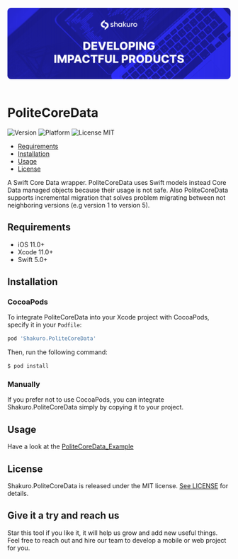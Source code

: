 ![Shakuro PoliteCoreData](title_image.png)
<br><br>
# PoliteCoreData
![Version](https://img.shields.io/badge/version-1.1.0-blue.svg)
![Platform](https://img.shields.io/badge/platform-iOS-lightgrey.svg)
![License MIT](https://img.shields.io/badge/license-MIT-green.svg)

- [Requirements](#requirements)
- [Installation](#installation)
- [Usage](#usage)
- [License](#license)

A Swift Core Data wrapper. PoliteCoreData uses Swift models instead Core Data managed objects because their usage is not safe. Also PoliteCoreData supports incremental migration that solves problem migrating between not neighboring versions (e.g version 1 to version 5).

## Requirements

- iOS 11.0+
- Xcode 11.0+
- Swift 5.0+

## Installation

### CocoaPods

To integrate PoliteCoreData into your Xcode project with CocoaPods, specify it in your `Podfile`:

```ruby
pod 'Shakuro.PoliteCoreData'
```

Then, run the following command:

```bash
$ pod install
```

### Manually

If you prefer not to use CocoaPods, you can integrate Shakuro.PoliteCoreData simply by copying it to your project.

## Usage

Have a look at the [PoliteCoreData_Example](https://github.com/shakurocom/PoliteCoreData/tree/master/PoliteCoreData_Example)

## License

Shakuro.PoliteCoreData is released under the MIT license. [See LICENSE](https://github.com/shakurocom/PoliteCoreData/blob/master/LICENSE.md) for details.

## Give it a try and reach us

Star this tool if you like it, it will help us grow and add new useful things. 
Feel free to reach out and hire our team to develop a mobile or web project for you.

